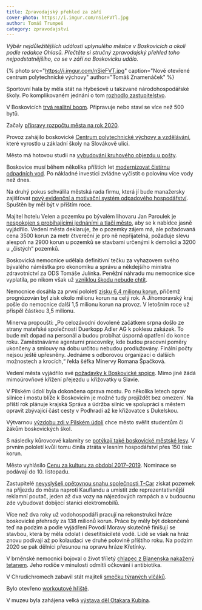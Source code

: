 ```yaml
---
title: Zpravodajský přehled za září
cover-photo: https://i.imgur.com/nSieFVTl.jpg
author: Tomáš Trumpeš
category: zpravodajství
---
```


*Výběr nejdůležitějších událostí uplynulého měsíce v Boskovicích a okolí podle redakce Ohlasů. Přečtěte si stručný zpravodajský přehled toho nejpodstatnějšího, co se v září na Boskovicku událo.*

{% photo src="https://i.imgur.com/nSieFVT.jpg" caption="Nově otevřené centrum polytechnické výchovy" author="Tomáš Znamenáček" %}

Sportovní hala by měla stát na Hybešově u takzvané národohospodářské školy. Po komplikovaném jednání o tom [rozhodlo zastupitelstvo](https://ohlasy.info/clanky/2019/09/hala-hybesova.html).

V Boskovicích [trvá realitní boom](https://ohlasy.info/clanky/2019/09/reality.html). Připravuje nebo staví se více než 500 bytů.

Začaly [přípravy rozpočtu města na rok 2020](https://ohlasy.info/clanky/2019/09/z-radnice-2.html).

Provoz zahájilo boskovické [Centrum polytechnické výchovy a vzdělávání](https://ohlasy.info/clanky/2019/09/cpv-otevreno.html), které vyrostlo u základní školy na Slovákově ulici.

Město má hotovou studii na [vybudování kruhového objezdu u pošty](https://ohlasy.info/clanky/2019/09/z-radnice.html).

Boskovice musí během několika příštích let [modernizovat čistírnu odpadních vod](https://ohlasy.info/clanky/2019/09/cisticka.html). Po nákladné investici zvládne vyčistit o polovinu více vody než dnes.

Na druhý pokus schválila městská rada firmu, která jí bude manažersky zajišťovat [nový evidenční a motivační systém odpadového hospodářství](https://ohlasy.info/clanky/2019/09/levnejsi-odpad.html). Spuštěn by měl být v příštím roce.

Majitel hotelu Velen a pozemku po bývalém lihovaru Jan Paroulek je [nespokojen s probíhajícími jednáními a tlačí město](https://ohlasy.info/clanky/2019/09/zastupitelstvo.html), aby se k nabídce jasně vyjádřilo. Vedení města deklaruje, že o pozemky zájem má, ale požadovaná cena 3500 korun za metr čtvereční je pro ně nepřijatelná, požaduje slevu alespoň na 2900 korun u pozemků se stavbami určenými k demolici a 3200 u „čistých“ pozemků.

Boskovická nemocnice udělala definitivní tečku za vyhazovem svého bývalého náměstka pro ekonomiku a správu a někdejšího ministra zdravotnictví za ODS Tomáše Julínka. Peněžní náhradu mu nemocnice sice vyplatila, po nikom však už [vzniklou škodu nebude chtít](https://ohlasy.info/clanky/2019/09/skoda-julinek.html).

Nemocnice dosáhla za první pololetí [zisku 6,4 milionu korun](https://ohlasy.info/clanky/2019/09/z-radnice.html), přičemž prognózován byl zisk okolo milionu korun na celý rok. A Jihomoravský kraj pošle do nemocnice další 1,5 milionu korun na provoz. V letošním roce už přispěl částkou 3,5 milionu.

Minerva propouští: „Po celozávodní dovolené začátkem srpna došlo ze strany mateřské společnosti Duerkopp Adler AG k poklesu zakázek. To bude mít dopad na personál a budou probíhat úsporná opatření do konce roku. Zaměstnáváme agenturní pracovníky, kde budou pracovní poměry ukončeny a smlouvy na dobu určitou nebudou prodlužovány. Finální počty nejsou ještě upřesněny. Jednáme s odborovou organizací o dalších možnostech a krocích,“ řekla šéfka Minervy Romana Špačková.

Vedení města vyjádřilo své [požadavky k Boskovické spojce](https://ohlasy.info/clanky/2019/09/z-radnice-2.html). Mimo jiné žádá mimoúrovňové křížení přejezdu u křižovatky u Slavie.

V Pilském údolí byla dokončena oprava mostu. Po několika letech oprav silnice i mostu blíže k Boskovicím je možné tudy projíždět bez omezení. Na příští rok plánuje krajská Správa a údržba silnic ve spolupráci s městem opravit zbývající část cesty v Podhradí až ke křižovatce s Dukelskou.

Výtvarnou [výzdobu zdi v Pilském údolí](https://ohlasy.info/clanky/2019/09/z-radnice-2.html) chce město svěřit studentům či žákům boskovických škol.

S následky kůrovcové kalamity se [potýkají také boskovické městské lesy](https://ohlasy.info/clanky/2019/09/z-radnice.html). V prvním pololetí kvůli tomu činila ztráta v lesním hospodářství přes 150 tisíc korun.

Město vyhlásilo [Cenu za kulturu za období 2017–2019](https://boskovice.cz/cena-mesta-boskovice-v-oblasti-kultury/d-36985). Nominace se podávají do 10. listopadu.

Zastupitelé [nevyslyšeli opětovnou snahu společnosti T-Car](https://ohlasy.info/clanky/2019/09/zastupitelstvo.html) získat pozemek na příjezdu do města naproti Kauflandu a umístit zde reprezentativnější reklamní poutač, jeden až dva vozy na nájezdových rampách a v budoucnu zde vybudovat dobíjecí stanici elektromobilů.

Více než dva roky už vodohospodáři pracují na rekonstrukci hráze boskovické přehrady za 138 milionů korun. Práce by měly být dokončené teď na podzim a podle vyjádření Povodí Moravy skutečně finišují se stavbou, která by měla odolat i desetitisícileté vodě. Lidé se však na hráz znovu podívají až po kolaudaci ve druhé polovině příštího roku. Na podzim 2020 se pak dělníci přesunou na opravu hráze Křetínky.

V brněnské nemocnici bojoval o život tříletý [chlapec z Blanenska nakažený tetanem](https://blanensky.denik.cz/zpravy_region/stav-chlapce-nakazeneho-tetanem-se-lepsi-v-nemocnici-uz-sedi-ji-a-komunikuje-20190930.html). Jeho rodiče v minulosti odmítli očkování i antibiotika.

V Chrudichromech zabavil stát majiteli [smečku týraných vlčáků](https://blanensky.denik.cz/zpravy_region/smecku-ovcaku-zabavil-stat-sedmdesatilety-majitel-je-tyral-20190930.html).

Bylo otevřeno [workoutové hřiště](https://boskovice.cz/otevreni-workoutoveho-hriste-v-boskovicich/d-37091).

V muzeu byla zahájena velká [výstava děl Otakara Kubína](https://ohlasy.info/clanky/2019/10/rozhovor-ingerle.html).